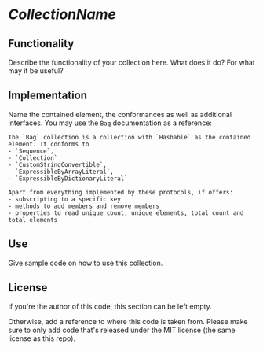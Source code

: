 # _CollectionName_

## Functionality

Describe the functionality of your collection here. What does it do? For what may it be useful?

## Implementation

Name the contained element, the conformances as well as additional interfaces.
You may use the `Bag` documentation as a reference:

```
The `Bag` collection is a collection with `Hashable` as the contained element. It conforms to
- `Sequence`,
- `Collection`
- `CustomStringConvertible`,
- `ExpressibleByArrayLiteral`,
- `ExpressibleByDictionaryLiteral`

Apart from everything implemented by these protocols, if offers:
- subscripting to a specific key
- methods to add members and remove members
- properties to read unique count, unique elements, total count and total elements
````

## Use

Give sample code on how to use this collection.

## License

If you're the author of this code, this section can be left empty.

Otherwise, add a reference to where this code is taken from. Please make sure to only add code that's released under the MIT license (the same license as this repo).

